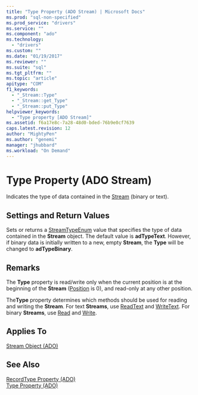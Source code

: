 ```yaml
---
title: "Type Property (ADO Stream) | Microsoft Docs"
ms.prod: "sql-non-specified"
ms.prod_service: "drivers"
ms.service: ""
ms.component: "ado"
ms.technology:
  - "drivers"
ms.custom: ""
ms.date: "01/19/2017"
ms.reviewer: ""
ms.suite: "sql"
ms.tgt_pltfrm: ""
ms.topic: "article"
apitype: "COM"
f1_keywords: 
  - "_Stream::Type"
  - "_Stream::get_Type"
  - "_Stream::put_Type"
helpviewer_keywords: 
  - "Type property [ADO Stream]"
ms.assetid: f6a17e8c-7a28-48d0-bded-76b9e0cf7639
caps.latest.revision: 12
author: "MightyPen"
ms.author: "genemi"
manager: "jhubbard"
ms.workload: "On Demand"
---
```

# Type Property (ADO Stream)
Indicates the type of data contained in the [Stream](../../../ado/reference/ado-api/stream-object-ado.md) (binary or text).  
  
## Settings and Return Values  
 Sets or returns a [StreamTypeEnum](../../../ado/reference/ado-api/streamtypeenum.md) value that specifies the type of data contained in the **Stream** object. The default value is **adTypeText**. However, if binary data is initially written to a new, empty **Stream**, the **Type** will be changed to **adTypeBinary**.  
  
## Remarks  
 The **Type** property is read/write only when the current position is at the beginning of the **Stream** ([Position](../../../ado/reference/ado-api/position-property-ado.md) is 0), and read-only at any other position.  
  
 The**Type** property determines which methods should be used for reading and writing the **Stream**. For text **Streams**, use [ReadText](../../../ado/reference/ado-api/readtext-method.md) and [WriteText](../../../ado/reference/ado-api/writetext-method.md). For binary **Streams**, use [Read](../../../ado/reference/ado-api/read-method.md) and [Write](../../../ado/reference/ado-api/write-method.md).  
  
## Applies To  
 [Stream Object (ADO)](../../../ado/reference/ado-api/stream-object-ado.md)  
  
## See Also  
 [RecordType Property (ADO)](../../../ado/reference/ado-api/recordtype-property-ado.md)   
 [Type Property (ADO)](../../../ado/reference/ado-api/type-property-ado.md)

